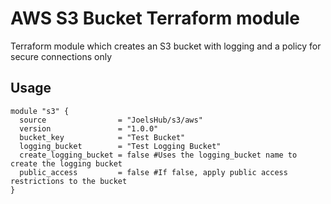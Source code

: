 # AWS S3 Bucket Terraform module

Terraform module which creates an S3 bucket with logging and a policy for secure connections only

## Usage

```hcl
module "s3" {
  source                = "JoelsHub/s3/aws"
  version               = "1.0.0"
  bucket_key            = "Test Bucket"
  logging_bucket        = "Test Logging Bucket"
  create_logging_bucket = false #Uses the logging_bucket name to create the logging bucket
  public_access         = false #If false, apply public access restrictions to the bucket
}
```
